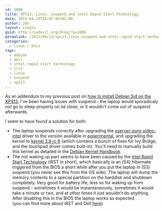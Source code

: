```yaml
---
id: 1008
title: XPS13, Linux, suspend and Intel Rapid Start Technology
date: 2013-04-13T20:07:05+02:00
author: Jan
layout: single
guid: http://sadevil.org/blog/?p=1008
permalink: /2013/04/13/xps13-linux-suspend-and-intel-rapid-start-technology/
categories:
  - Linux / Unix
tags:
  - debian
  - dell
  - intel rapid start technology
  - irst
  - linux
  - suspend
  - xps13
---
```

As an addendum to my previous post on <a href="https://kcore.org/2013/04/07/dell-xps-13-and-debian-sid/" target="_blank">how to install Debian Sid on the XPS13</a>, I've been having issues with suspend - the laptop would sporadicaly not go to sleep properly on lid close, or it wouldn't come out of suspend afterwards.

I seem to have found a solution for both:

  * The laptop suspends correctly after upgrading the <a href="http://packages.debian.org/search?keywords=xserver-xorg-video-intel" target="_blank">xserver-xorg-video-intel</a> driver to the version available in <a href="http://wiki.debian.org/DebianExperimental" target="_blank">experimental</a>, and upgrading the kernel to <a href="https://www.kernel.org/pub/linux/kernel/v3.x/testing/linux-3.9-rc6.tar.xz" target="_blank">kernel 3.9 rc 6</a> (which contains a bunch of fixes for Ivy Bridge, and the touchpad driver comes built-in). You'll need to manually build this kernel as detailed in the <a href="http://kernel-handbook.alioth.debian.org/" target="_blank">Debian Kernel Handbook</a>.
  * The not waking up part seems to have been caused by the <a href="http://software.intel.com/en-us/articles/what-is-intel-rapid-start-technology" target="_blank">Intel Rapid Start Technology</a> (iRST in short), which basically is an (S4) hibernate triggered from the BIOS a short while after you put the laptop in (S3) suspend (you never see this from the OS side). The laptop will dump the memory contents to a special partition on the harddisk and shutdown completely. Very good for battery life, less so for waking up from suspend - sometimes it would be instantaneously, sometimes it would take a minute or two, and at other times it just wouldn't do anything.  
    After disabling this in the BIOS the laptop works as expected.  
    (you can find more about iRST and Dell <a href="http://en.community.dell.com/dell-blogs/direct2dell/b/direct2dell/archive/2012/04/13/dell-whitepaper-intel-responsiveness-technologies-setup-guide.aspx" target="_blank">here</a>)